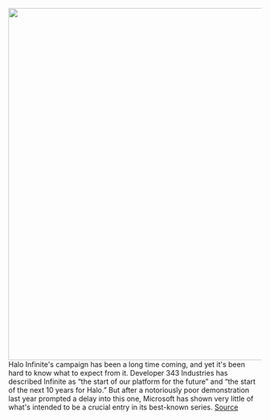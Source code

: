 <img src='https://cdn.vox-cdn.com/thumbor/v06PqBYI1Kasp1tUPMQ9nUdVwRo=/0x0:3840x2160/1200x675/filters:focal(1613x773:2227x1387)/cdn.vox-cdn.com/uploads/chorus_image/image/70234300/HaloInfinite_Campaign01_3840x2160_WM.0.png' width='700px' /><br/>
Halo Infinite's campaign has been a long time coming, and yet it's been hard to know what to expect from it. Developer 343 Industries has described Infinite as “the start of our platform for the future” and “the start of the next 10 years for Halo.” But after a notoriously poor demonstration last year prompted a delay into this one, Microsoft has shown very little of what's intended to be a crucial entry in its best-known series.
<a href='https://www.theverge.com/2021/12/6/22820011/halo-infinite-campaign-review-xbox-series-x'> Source <a/>